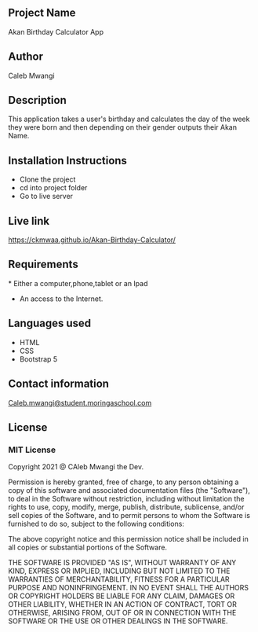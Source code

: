 ## Project Name
Akan Birthday Calculator App

## Author 
Caleb Mwangi

## Description
This application takes a user's birthday and calculates the day of the week they were born and then depending on their gender outputs their Akan Name.

## Installation Instructions 
* Clone the project
* cd into project folder
* Go to live server

## Live link
https://ckmwaa.github.io/Akan-Birthday-Calculator/

## Requirements

​* Either a computer,phone,tablet or an Ipad​
* An access to the Internet​.

## Languages used 
* HTML
* CSS
* Bootstrap 5

## Contact information
Caleb.mwangi@student.moringaschool.com

## License
### MIT License

Copyright 2021 @ CAleb Mwangi the Dev.

Permission is hereby granted, free of charge, to any person obtaining a copy
of this software and associated documentation files (the "Software"), to deal
in the Software without restriction, including without limitation the rights
to use, copy, modify, merge, publish, distribute, sublicense, and/or sell
copies of the Software, and to permit persons to whom the Software is
furnished to do so, subject to the following conditions:

The above copyright notice and this permission notice shall be included in all
copies or substantial portions of the Software.

THE SOFTWARE IS PROVIDED "AS IS", WITHOUT WARRANTY OF ANY KIND, EXPRESS OR
IMPLIED, INCLUDING BUT NOT LIMITED TO THE WARRANTIES OF MERCHANTABILITY,
FITNESS FOR A PARTICULAR PURPOSE AND NONINFRINGEMENT. IN NO EVENT SHALL THE
AUTHORS OR COPYRIGHT HOLDERS BE LIABLE FOR ANY CLAIM, DAMAGES OR OTHER
LIABILITY, WHETHER IN AN ACTION OF CONTRACT, TORT OR OTHERWISE, ARISING FROM,
OUT OF OR IN CONNECTION WITH THE SOFTWARE OR THE USE OR OTHER DEALINGS IN THE
SOFTWARE.